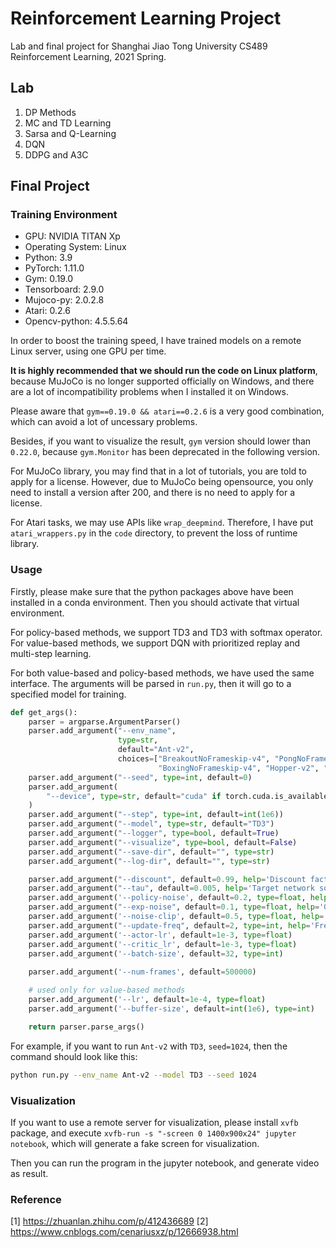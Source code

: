 # Reinforcement Learning Project
Lab and final project for Shanghai Jiao Tong University CS489 Reinforcement Learning, 2021 Spring.

## Lab

1. DP Methods
2. MC and TD Learning
3. Sarsa and Q-Learning
4. DQN
5. DDPG and A3C

## Final Project

### Training Environment

- GPU: NVIDIA TITAN Xp
- Operating System: Linux
- Python: 3.9
- PyTorch: 1.11.0
- Gym: 0.19.0
- Tensorboard: 2.9.0 
- Mujoco-py: 2.0.2.8
- Atari: 0.2.6
- Opencv-python: 4.5.5.64

In order to boost the training speed, I have trained models on a remote Linux server, using one GPU per time.

**It is highly recommended that we should run the code on Linux platform**, because MuJoCo is no longer supported officially on Windows, and there are a lot of incompatibility problems when I installed it on Windows.

Please aware that `gym==0.19.0 && atari==0.2.6` is a very good combination, which can avoid a lot of uncessary problems. 

Besides, if you want to visualize the result, `gym` version should lower than `0.22.0`, because `gym.Monitor`  has been deprecated in the following version.

For MuJoCo library, you may find that in a lot of tutorials, you are told to apply for a license. However, due to MuJoCo being opensource, you only need to install a version after 200, and there is no need to apply for a license.

For Atari tasks, we may use APIs like `wrap_deepmind`. Therefore, I have put `atari_wrappers.py` in the `code` directory, to prevent the loss of runtime library.

### Usage

Firstly, please make sure that the python packages above have been installed in a conda environment. Then you should activate that virtual environment.

For policy-based methods, we support TD3 and TD3 with softmax operator. For value-based methods, we support DQN with prioritized replay and multi-step learning.

For both value-based and policy-based methods, we have used the same interface. The arguments will be parsed in `run.py`, then it will go to a specified model for training.

```python
def get_args():
    parser = argparse.ArgumentParser()
    parser.add_argument("--env_name",
                        type=str,
                        default="Ant-v2",
                        choices=["BreakoutNoFrameskip-v4", "PongNoFrameskip-v4",
                                 "BoxingNoFrameskip-v4", "Hopper-v2", "Humanoid-v2", "HalfCheetah-v2", "Ant-v2"])
    parser.add_argument("--seed", type=int, default=0)
    parser.add_argument(
        "--device", type=str, default="cuda" if torch.cuda.is_available() else "cpu"
    )
    parser.add_argument("--step", type=int, default=int(1e6))
    parser.add_argument("--model", type=str, default="TD3")
    parser.add_argument("--logger", type=bool, default=True)
    parser.add_argument("--visualize", type=bool, default=False)
    parser.add_argument("--save-dir", default="", type=str)
    parser.add_argument("--log-dir", default="", type=str)

    parser.add_argument("--discount", default=0.99, help='Discount factor')
    parser.add_argument("--tau", default=0.005, help='Target network soft update')
    parser.add_argument('--policy-noise', default=0.2, type=float, help='Policy update noise')
    parser.add_argument("--exp-noise", default=0.1, type=float, help='Gaussian exploration noise')
    parser.add_argument('--noise-clip', default=0.5, type=float, help='Clip target policy noise')
    parser.add_argument("--update-freq", default=2, type=int, help='Frequency of delayed policy updates')
    parser.add_argument('--actor-lr', default=1e-3, type=float)
    parser.add_argument('--critic_lr', default=1e-3, type=float)
    parser.add_argument('--batch-size', default=32, type=int)
    
    parser.add_argument('--num-frames', default=500000)

    # used only for value-based methods
    parser.add_argument('--lr', default=1e-4, type=float)
    parser.add_argument('--buffer-size', default=int(1e6), type=int)

    return parser.parse_args()
```

For example, if you want to run `Ant-v2`  with `TD3`, `seed=1024`, then  the command should look like this:

```bash
python run.py --env_name Ant-v2 --model TD3 --seed 1024
```

### Visualization

If you want to use a remote server for visualization, please install `xvfb` package, and execute `xvfb-run -s "-screen 0 1400x900x24" jupyter notebook`, which will generate a fake screen for visualization. 

Then you can run the program in the jupyter notebook, and generate video as result.

### Reference

[1] https://zhuanlan.zhihu.com/p/412436689
[2] https://www.cnblogs.com/cenariusxz/p/12666938.html

